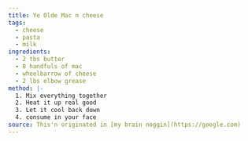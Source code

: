 ```yaml
---
title: Ye Olde Mac n cheese
tags:
  - cheese
  - pasta
  - milk
ingredients:
  - 2 tbs butter
  - 8 handfuls of mac
  - wheelbarrow of cheese
  - 2 lbs elbow grease
method: |-
  1. Mix everything together
  2. Heat it up real good
  3. Let it cool back down
  4. consume in your face
source: This'n originated in [my brain noggin](https://google.com)
---
```

